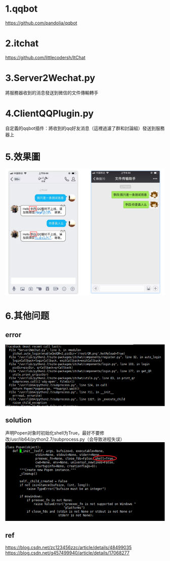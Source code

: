 # 1.qqbot
https://github.com/pandolia/qqbot

# 2.itchat
https://github.com/littlecodersh/ItChat


# 3.Server2Wechat.py
將服務器收到的消息發送到微信的文件傳輸轉手

# 4.ClientQQPlugin.py
自定義的qqbot插件：將收到的qq好友消息（這裡過濾了群和討論組）發送到服務器上

# 5.效果圖
![示例](https://github.com/gongel/QQ2WeChat/blob/master/%E7%A4%BA%E4%BE%8B.png)

# 6.其他问题
## error
![ERROR](https://github.com/gongel/QQ2WeChat/blob/master/ERROR.png)

## solution
   声明Popen对象时初始化shell为True，最好不要修改/usr/lib64/python2.7/subprocess.py（会导致进程失误）
![solution](https://github.com/gongel/QQ2WeChat/blob/master/subprocess.%20popen%E7%9A%84%E4%BF%AE%E6%94%B9.png)

## ref
   https://blog.csdn.net/zc123456zzc/article/details/48499035
   https://blog.csdn.net/g457499940/article/details/17068277
